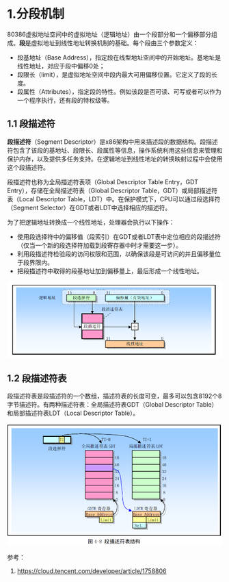 # 1.分段机制


80386虚拟地址空间中的虚拟地址（逻辑地址）由一个段部分和一个偏移部分组成。**段**是虚拟地址到线性地址转换机制的基础。每个段由三个参数定义：

* 段基地址（Base Address），指定段在线型地址空间中的开始地址。基地址是线性地址，对应于段中偏移0处；
* 段限长（limit），是虚拟地址空间中段内最大可用偏移位置。它定义了段的长度。
* 段属性（Attributes），指定段的特性。例如该段是否可读、可写或者可以作为一个程序执行，还有段的特权级等。

## 1.1 段描述符

**段描述符**（Segment Descriptor）是x86架构中用来描述段的数据结构。段描述符包含了该段的基地址、段限长、段属性等信息，操作系统利用这些信息来管理和保护内存，以及提供多任务支持。在逻辑地址到线性地址的转换映射过程中会使用这个段描述符。

段描述符也称为全局描述符表项（Global Descriptor Table Entry，GDT Entry），存储在全局描述符表（Global Descriptor Table，GDT）或局部描述符表（Local Descriptor Table，LDT）中。在保护模式下，CPU可以通过段选择符（Segment Selector）在GDT或者LDT中选择相应的描述符。

为了把逻辑地址转换成一个线性地址，处理器会执行以下操作：

* 使用段选择符中的偏移值（段索引）在GDT或者LDT表中定位相应的段描述符（仅当一个新的段选择符加载到段寄存器中时才需要这一步）。
* 利用段描述符检验段的访问权限和范围，以确保该段是可访问的并且偏移量位于段界限内。
* 把段描述符中取得的段基地址加到偏移量上，最后形成一个线性地址。

![](./image/7_Segmentation.png)

## 1.2 段描述符表

段描述符表是段描述符的一个数组，描述符表的长度可变，最多可以包含8192个8字节描述符。有两种描述符表：全局描述符表GDT（Global Descriptor Table）和局部描述符表LDT（Local Descriptor Table）。

![](./image/8_DT.png)

















参考：
1. https://cloud.tencent.com/developer/article/1758806